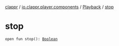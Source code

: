 [clappr](../../index.md) / [io.clappr.player.components](../index.md) / [Playback](index.md) / [stop](./stop.md)

# stop

`open fun stop(): `[`Boolean`](https://kotlinlang.org/api/latest/jvm/stdlib/kotlin/-boolean/index.html)